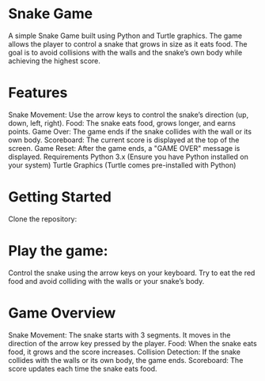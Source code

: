 # Snake Game
A simple Snake Game built using Python and Turtle graphics. The game allows the player to control a snake that grows in size as it eats food. The goal is to avoid collisions with the walls and the snake’s own body while achieving the highest score.

# Features
Snake Movement: Use the arrow keys to control the snake’s direction (up, down, left, right).
Food: The snake eats food, grows longer, and earns points.
Game Over: The game ends if the snake collides with the wall or its own body.
Scoreboard: The current score is displayed at the top of the screen.
Game Reset: After the game ends, a "GAME OVER" message is displayed.
Requirements
Python 3.x (Ensure you have Python installed on your system)
Turtle Graphics (Turtle comes pre-installed with Python)

# Getting Started
Clone the repository:

# Play the game:
Control the snake using the arrow keys on your keyboard.
Try to eat the red food and avoid colliding with the walls or your snake’s body.

# Game Overview
Snake Movement: The snake starts with 3 segments. It moves in the direction of the arrow key pressed by the player.
Food: When the snake eats food, it grows and the score increases.
Collision Detection: If the snake collides with the walls or its own body, the game ends.
Scoreboard: The score updates each time the snake eats food.
